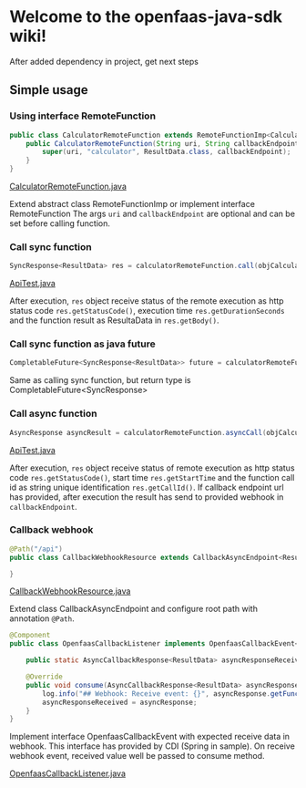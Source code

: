 # Welcome to the openfaas-java-sdk wiki!

After added dependency in project, get next steps  

## Simple usage

### Using interface RemoteFunction

```java
public class CalculatorRemoteFunction extends RemoteFunctionImp<CalculatorData, ResultData> {
    public CalculatorRemoteFunction(String uri, String callbackEndpoint) {
        super(uri, "calculator", ResultData.class, callbackEndpoint);
    }
}
```
[CalculatorRemoteFunction.java](https://github.com/zodo-dev/openfaas-java-sdk/blob/main/src/test/java/dev/zodo/openfaas/api/CalculatorRemoteFunction.java)

Extend abstract class RemoteFunctionImp or implement interface RemoteFunction
The args `uri` and `callbackEndpoint` are optional and can be set before calling function.

### Call sync function

```java
SyncResponse<ResultData> res = calculatorRemoteFunction.call(objCalculatorData);
```
[ApiTest.java](https://github.com/zodo-dev/openfaas-java-sdk/blob/38f77373fb6be339b349e654bacf0d14d4e86cbc/src/test/java/dev/zodo/openfaas/api/ApiTest.java#L107)

After execution, `res` object receive status of the remote execution as http status code `res.getStatusCode()`, execution time `res.getDurationSeconds` and the function result as ResultaData in `res.getBody()`.

### Call sync function as java future

```java
CompletableFuture<SyncResponse<ResultData>> future = calculatorRemoteFunction.callFuture(objCalculatorData);
```

Same as calling sync function, but return type is CompletableFuture<SyncResponse<ResultData>>

### Call async function

```java
AsyncResponse asyncResult = calculatorRemoteFunction.asyncCall(objCalculatorData);
```
[ApiTest.java](https://github.com/zodo-dev/openfaas-java-sdk/blob/38f77373fb6be339b349e654bacf0d14d4e86cbc/src/test/java/dev/zodo/openfaas/api/ApiTest.java#L163)

After execution, `res` object receive status of remote execution as http status code `res.getStatusCode()`, start time `res.getStartTime` and the function call id as string unique identification `res.getCallId()`.
If callback endpoint url has provided, after execution the result has send to provided webhook in `callbackEndpoint`.

### Callback webhook

```java
@Path("/api")
public class CallbackWebhookResource extends CallbackAsyncEndpoint<ResultData> {

}
```
[CallbackWebhookResource.java](https://github.com/zodo-dev/openfaas-java-sdk/blob/38f77373fb6be339b349e654bacf0d14d4e86cbc/src/test/java/dev/zodo/openfaas/api/callback/CallbackWebhookResource.java)

Extend class CallbackAsyncEndpoint and configure root path with annotation `@Path`.

```java
@Component
public class OpenfaasCallbackListener implements OpenfaasCallbackEvent<ResultData> {

    public static AsyncCallbackResponse<ResultData> asyncResponseReceived;

    @Override
    public void consume(AsyncCallbackResponse<ResultData> asyncResponse) {
        log.info("## Webhook: Receive event: {}", asyncResponse.getFunctionName());
        asyncResponseReceived = asyncResponse;
    }
}
```
Implement interface OpenfaasCallbackEvent with expected receive data in webhook. This interface has provided by CDI (Spring in sample). On receive webhook event, received value well be passed to consume method. 

[OpenfaasCallbackListener.java](https://github.com/zodo-dev/openfaas-java-sdk/blob/38f77373fb6be339b349e654bacf0d14d4e86cbc/src/test/java/dev/zodo/openfaas/api/callback/OpenfaasCallbackListener.java)
